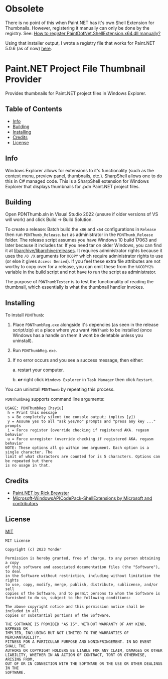 # Obsolete
There is no point of this when Paint.NET has it's own Shell Extension for Thumbnails. However, registering it manually
can only be done by the registry. See: [How to register PaintDotNet.ShellExtension.x64.dll manually?
](https://forums.getpaint.net/topic/122627-how-to-register-paintdotnetshellextensionx64dll-manually/)

Using that installer output, I wrote a registry file that works for Paint.NET 5.0.6 (as of now)
[here](https://gist.github.com/xchellx/a0fc1e837273dc49dd253b5b761c4aff).

# Paint.NET Project File Thumbnail Provider
Provides thumbnails for Paint.NET project files in Windows Explorer.

## Table of Contents
- [Info](#info)
- [Building](#building)
- [Installing](#building)
- [Credits](#credits)
- [License](#license)

## Info
Windows Explorer allows for extensions to it's functionality (such as the context menu, preview panel, thumbnails,
etc.). SharpShell allows one to do this in C# managed code. This is a SharpShell extension for Windows Explorer that
displays thumbnails for .pdn Paint.NET project files.

## Building
Open PDNThumb.sln in Visual Studio 2022 (unsure if older versions of VS will work) and click Build -> Build Solution.

To create a release: Batch build the `x86` and `x64` configurations in `Release` then run `PDNThumb_Release.bat` as
administrator in the `PDNThumb_Release` folder. The release script assumes you have Windows 10 build 17063 and later
because it includes tar. If you need tar on older Windows, you can find it at
[libarchive/libarchive/releases](https://github.com/libarchive/libarchive/releases). It requires administrator rights
because it uses the `/O /X` arguments for `XCOPY` which require administrator rights to use (or else it gives
`Access Denied`). If you feel these extra file attributes are not worthy to copy over for a release, you can omit these
from the `%XCOPY2%` variable in the build script and not have to run the script as administrator.

The purpose of `PDNThumbTester` is to test the functionality of reading the thumbnail, which essentially is what the
thumbnail handler invokes.

## Installing
To install `PDNThumb`:

1. Place `PDNThumbReg.exe` alongside it's depencies (as seen in the release script/zip) at a place where you want
`PDNThumb` to be installed (once Windows has a handle on them it wont be deletable unless you uninstall).

2. Run `PDNThumbReg.exe`.

3. If no error occurs and you see a success message, then either:

    a. restart your computer.

    b. ***or*** right click `Windows Explorer` in `Task Manager` then click `Restart`.

You can uninstall `PDNThumb` by repeating this process.

`PDNThumbReg` supports command line arguments:
```
USAGE: PDNThumbReg [hsyiu]
 h = Print this message
 s = Be completely silent (no console output; implies [y])
 y = Assume yes to all "ask yes/no" prompts and "press any key ..." prompts
 i = Force register (override checking if registered AKA. regasm behavior
 u = Force unregister (override checking if registered AKA. regasm behavior
NOTE: These options all go within one argument. Each option is a single character. The
limit of what characters are counted for is 5 characters. Options can be repeated but there
is no usage in that.
```

## Credits
- [Paint.NET by Rick Brewster](https://getpaint.net/)
- [Microsoft-WindowsAPICodePack-ShellExtensions by Microsoft and contributors](https://github.com/wferris722/Windows-API-Code-Pack-1.1)

## License
[MIT](https://choosealicense.com/licenses/mit/)
```
MIT License

Copyright (c) 2023 Yonder

Permission is hereby granted, free of charge, to any person obtaining a copy
of this software and associated documentation files (the "Software"), to deal
in the Software without restriction, including without limitation the rights
to use, copy, modify, merge, publish, distribute, sublicense, and/or sell
copies of the Software, and to permit persons to whom the Software is
furnished to do so, subject to the following conditions:

The above copyright notice and this permission notice shall be included in all
copies or substantial portions of the Software.

THE SOFTWARE IS PROVIDED "AS IS", WITHOUT WARRANTY OF ANY KIND, EXPRESS OR
IMPLIED, INCLUDING BUT NOT LIMITED TO THE WARRANTIES OF MERCHANTABILITY,
FITNESS FOR A PARTICULAR PURPOSE AND NONINFRINGEMENT. IN NO EVENT SHALL THE
AUTHORS OR COPYRIGHT HOLDERS BE LIABLE FOR ANY CLAIM, DAMAGES OR OTHER
LIABILITY, WHETHER IN AN ACTION OF CONTRACT, TORT OR OTHERWISE, ARISING FROM,
OUT OF OR IN CONNECTION WITH THE SOFTWARE OR THE USE OR OTHER DEALINGS IN THE
SOFTWARE.

```
